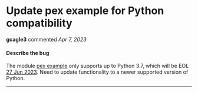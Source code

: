 # Update pex example for Python compatibility

**gcagle3** commented *Apr 7, 2023*

#### Describe the bug
The module [pex example](https://github.com/gruntwork-io/terraform-aws-utilities/tree/main/examples/pex) only supports up to Python 3.7, which will be EOL [27 Jun 2023](https://endoflife.date/python#:~:text=Ends%20in%203%20months,(27%20Jun%202023)). Need to update functionality to a newer supported version of Python.
<br />
***



